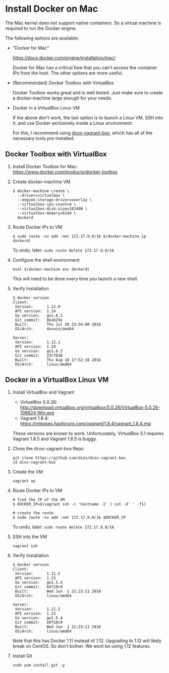 # Install Docker on Mac

The Mac kernel does not support native containers. So a virtual machine is required to run the Docker engine.

The following options are available:

- "Docker for Mac"

    <https://docs.docker.com/engine/installation/mac/>

    Docker for Mac has a critical flaw that you can't access the container IPs from the host. The other options are more useful.

- (Recommended) Docker Toolbox with VirtualBox

    Docker Toolbox works great and is well tested. Just make sure to create a docker-machine large enough for your needs.

- Docker in a VirtualBox Linux VM

    If the above don't work, the last option is to launch a Linux VM, SSH into it, and use Docker exclusively inside a Linux environment.

    For this, I recommend using [dcos-vagrant-box](https://github.com/dcos/dcos-vagrant-box), which has all of the necessary tools pre-installed.


## Docker Toolbox with VirtualBox

1. Install Docker Toolbox for Mac: <https://www.docker.com/products/docker-toolbox>

1. Create docker-machine VM

    ```
    $ docker-machine create \
      --driver=virtualbox \
      --engine-storage-driver=overlay \
      --virtualbox-cpu-count=4 \
      --virtualbox-disk-size=102400 \
      --virtualbox-memory=6144 \
      dockerd
    ```

1. Route Docker IPs to VM

    ```
    $ sudo route -nv add -net 172.17.0.0/16 $(docker-machine ip dockerd)
    ```

    To undo, later: `sudo route delete 172.17.0.0/16`

1. Configure the shell environment

    ```
    eval $(docker-machine env dockerd)
    ```

    This will need to be done every time you launch a new shell.

1. Verify Installation

    ```
    $ docker version
    Client:
     Version:      1.12.0
     API version:  1.24
     Go version:   go1.6.3
     Git commit:   8eab29e
     Built:        Thu Jul 28 23:54:00 2016
     OS/Arch:      darwin/amd64

    Server:
     Version:      1.12.1
     API version:  1.24
     Go version:   go1.6.3
     Git commit:   23cf638
     Built:        Thu Aug 18 17:52:38 2016
     OS/Arch:      linux/amd64
    ```

## Docker in a VirtualBox Linux VM

1. Install VirtualBox and Vagrant

    - VirtualBox 5.0.26: <http://download.virtualbox.org/virtualbox/5.0.26/VirtualBox-5.0.26-108824-Win.exe>
    - Vagrant 1.8.4: <https://releases.hashicorp.com/vagrant/1.8.4/vagrant_1.8.4.msi>

    These versions are known to work. Unfortunately, VirtualBox 5.1 requires Vagrant 1.8.5 and Vagrant 1.8.5 is buggy.

1. Clone the dcos-vagrant-box Repo

    ```
    git clone https://github.com/dcos/dcos-vagrant-box
    cd dcos-vagrant-box
    ```

1. Create the VM

    ```
    vagrant up
    ```

1. Route Docker IPs to VM

    ```
    # find the IP of the VM
    $ DOCKER_IP=$(vagrant ssh -c 'hostname -I' | cut -d' ' -f1)

    # create the route
    $ sudo route -nv add -net 172.17.0.0/16 $DOCKER_IP
    ```

    To undo, later: `sudo route delete 172.17.0.0/16`

1. SSH into the VM

    ```
    vagrant ssh
    ```

1. Verify Installation

    ```
    $ docker version
    Client:
     Version:      1.11.2
     API version:  1.23
     Go version:   go1.5.4
     Git commit:   b9f10c9
     Built:        Wed Jun  1 21:23:11 2016
     OS/Arch:      linux/amd64

    Server:
     Version:      1.11.2
     API version:  1.23
     Go version:   go1.5.4
     Git commit:   b9f10c9
     Built:        Wed Jun  1 21:23:11 2016
     OS/Arch:      linux/amd64
    ```

    Note that this has Docker 1.11 instead of 1.12. Upgrading to 1.12 will likely break on CentOS. So don't bother. We wont be using 1.12 features.

1. Install Git

    ```
    sudo yum install git -y
    ```
